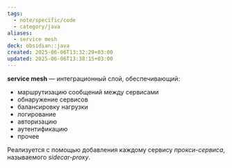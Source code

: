 ```yaml
---
tags:
  - note/specific/code
  - category/java
aliases:
  - service mesh
deck: obsidian::java
created: 2025-06-06T13:32:29+03:00
updated: 2025-06-06T13:38:15+03:00
---
```


**service mesh**
—
интеграционный слой, обеспечивающий:
- маршрутизацию сообщений между сервисами
- обнаружение сервисов
- балансировку нагрузки
- логирование
- авторизацию
- аутентификацию
- прочее

Реализуется с помощью добавления каждому сервису *прокси-сервиса*, называемого *sidecar-proxy*.
